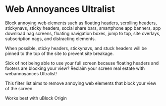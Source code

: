 # Web Annoyances Ultralist
Block annoying web elements such as floating headers, scrolling headers,
stickynavs, sticky headers, social share bars, smartphone app banners, app download nag screens,
floating navigation boxes, jump to top, site overlays, subscription nags, and distracting elements.

When possible, sticky headers, stickynavs, and stuck headers will be pinned to the top of the site to prevent site breakage.

Sick of not being able to use your full screen because floating headers and footers are blocking your view?
Reclaim your screen real estate with webannoyances Ultralist! 

This filter list aims to remove annoying web elements that block your view of the screen.

Works best with uBlock Origin
